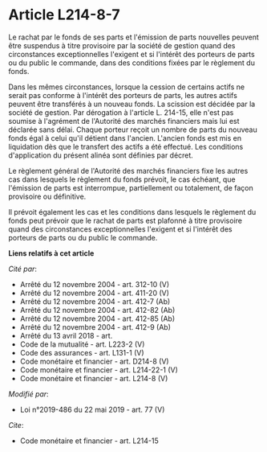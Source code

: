 # Article L214-8-7

Le rachat par le fonds de ses parts et l'émission de parts nouvelles peuvent être suspendus à titre provisoire par la société
de gestion quand des circonstances exceptionnelles l'exigent et si l'intérêt des porteurs de parts ou du public le commande,
dans des conditions fixées par le règlement du fonds.

Dans les mêmes circonstances, lorsque la cession de certains actifs ne serait pas conforme à l'intérêt des porteurs de parts,
les autres actifs peuvent être transférés à un nouveau fonds. La scission est décidée par la société de gestion. Par
dérogation à l'article L. 214-15, elle n'est pas soumise à l'agrément de l'Autorité des marchés financiers mais lui est
déclarée sans délai. Chaque porteur reçoit un nombre de parts du nouveau fonds égal à celui qu'il détient dans l'ancien.
L'ancien fonds est mis en liquidation dès que le transfert des actifs a été effectué. Les conditions d'application du présent
alinéa sont définies par décret.

Le règlement général de l'Autorité des marchés financiers fixe les autres cas dans lesquels le règlement du fonds prévoit, le
cas échéant, que l'émission de parts est interrompue, partiellement ou totalement, de façon provisoire ou définitive.

Il prévoit également les cas et les conditions dans lesquels le règlement du fonds peut prévoir que le rachat de parts est
plafonné à titre provisoire quand des circonstances exceptionnelles l'exigent et si l'intérêt des porteurs de parts ou du
public le commande.

**Liens relatifs à cet article**

_Cité par_:

  - Arrêté du 12 novembre 2004 - art. 312-10 (V)
  - Arrêté du 12 novembre 2004 - art. 411-20 (V)
  - Arrêté du 12 novembre 2004 - art. 412-7 (Ab)
  - Arrêté du 12 novembre 2004 - art. 412-82 (Ab)
  - Arrêté du 12 novembre 2004 - art. 412-85 (Ab)
  - Arrêté du 12 novembre 2004 - art. 412-9 (Ab)
  - Arrêté du 13 avril 2018 - art.
  - Code de la mutualité - art. L223-2 (V)
  - Code des assurances - art. L131-1 (V)
  - Code monétaire et financier - art. D214-8 (V)
  - Code monétaire et financier - art. L214-22-1 (V)
  - Code monétaire et financier - art. L214-8 (V)

_Modifié par_:

  - Loi n°2019-486 du 22 mai 2019 - art. 77 (V)

_Cite_:

  - Code monétaire et financier - art. L214-15
